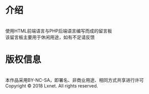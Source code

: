 # 介绍
<br>使用HTML前端语言与PHP后端语言编写而成的留言板
<br>该留言板主要用于休闲用途，如有不足请反馈
<br>
# 版权信息
<br>本作品采用BY-NC-SA，即署名、非商业用途、相同方式共享进行许可
<br>Copyright © 2018 Lxnet. All rights reserved.
